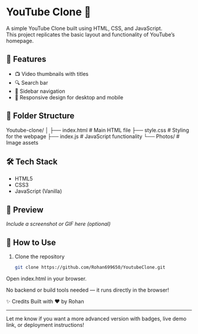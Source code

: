 # YouTube Clone 🎥

A simple YouTube Clone built using HTML, CSS, and JavaScript.  
This project replicates the basic layout and functionality of YouTube’s homepage.

## 🚀 Features

- 📺 Video thumbnails with titles
- 🔍 Search bar
- 🧭 Sidebar navigation
- 🌙 Responsive design for desktop and mobile

## 📁 Folder Structure
Youtube-clone/ │ ├── index.html # Main HTML file ├── style.css # Styling for the webpage ├── index.js # JavaScript functionality └── Photos/ # Image assets

## 🛠️ Tech Stack

- HTML5
- CSS3
- JavaScript (Vanilla)

## 📸 Preview

*Include a screenshot or GIF here (optional)*

## 📌 How to Use

1. Clone the repository  
   ```bash
   git clone https://github.com/Rohan699650/YoutubeClone.git
Open index.html in your browser.

No backend or build tools needed — it runs directly in the browser!

✨ Credits
Built with ❤️ by Rohan

---

Let me know if you want a more advanced version with badges, live demo link, or deployment instructions!
